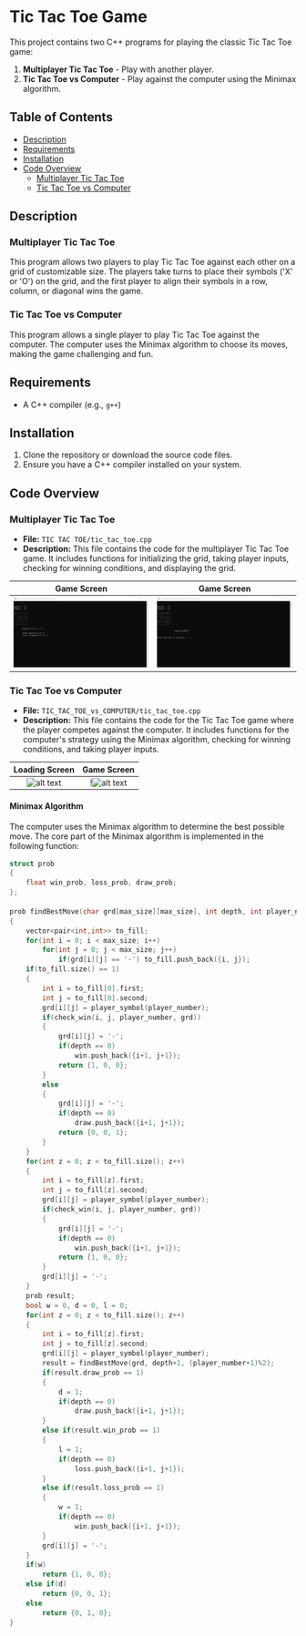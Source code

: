 # Tic Tac Toe Game

This project contains two C++ programs for playing the classic Tic Tac Toe game:
1. **Multiplayer Tic Tac Toe** - Play with another player.
2. **Tic Tac Toe vs Computer** - Play against the computer using the Minimax algorithm.

## Table of Contents
- [Description](#description)
- [Requirements](#requirements)
- [Installation](#installation)
- [Code Overview](#code-overview)
  - [Multiplayer Tic Tac Toe](#multiplayer-tic-tac-toe)
  - [Tic Tac Toe vs Computer](#tic-tac-toe-vs-computer)

## Description

### Multiplayer Tic Tac Toe
This program allows two players to play Tic Tac Toe against each other on a grid of customizable size. The players take turns to place their symbols ('X' or 'O') on the grid, and the first player to align their symbols in a row, column, or diagonal wins the game.

### Tic Tac Toe vs Computer
This program allows a single player to play Tic Tac Toe against the computer. The computer uses the Minimax algorithm to choose its moves, making the game challenging and fun.

## Requirements
- A C++ compiler (e.g., `g++`)

## Installation
1. Clone the repository or download the source code files.
2. Ensure you have a C++ compiler installed on your system.


## Code Overview

### Multiplayer Tic Tac Toe
- **File:** `TIC TAC TOE/tic_tac_toe.cpp`
- **Description:** This file contains the code for the multiplayer Tic Tac Toe game. It includes functions for initializing the grid, taking player inputs, checking for winning conditions, and displaying the grid.

Game Screen | Game Screen
:-------------------------:|:-------------------------:
![alt text](https://github.com/ayushg212/TIC_TAC_TOE_game_in_CPP/blob/main/TIC%20TAC%20TOE/Screenshots/Screenshot%202022-09-17%20031014.png) |  ![alt text](https://github.com/ayushg212/TIC_TAC_TOE_game_in_CPP/blob/main/TIC%20TAC%20TOE/Screenshots/Screenshot%202022-09-17%20031205.png)

    
### Tic Tac Toe vs Computer
- **File:** `TIC_TAC_TOE_vs_COMPUTER/tic_tac_toe.cpp`
- **Description:** This file contains the code for the Tic Tac Toe game where the player competes against the computer. It includes functions for the computer's strategy using the Minimax algorithm, checking for winning conditions, and taking player inputs.

Loading Screen | Game Screen
:-------------------------:|:-------------------------:
![alt text](https://github.com/ayushg212/TIC_TAC_TOE_game_in_CPP/assets/57093373/91294172-e4bc-40cb-b86c-d699d85152d7) |  !![alt text](https://github.com/ayushg212/TIC_TAC_TOE_game_in_CPP/assets/57093373/5b14a2eb-7557-4391-bc25-f36290af2f20)

#### Minimax Algorithm
The computer uses the Minimax algorithm to determine the best possible move. The core part of the Minimax algorithm is implemented in the following function:

```cpp
struct prob
{
    float win_prob, loss_prob, draw_prob;
};

prob findBestMove(char grd[max_size][max_size], int depth, int player_number)
{
    vector<pair<int,int>> to_fill;
    for(int i = 0; i < max_size; i++)
        for(int j = 0; j < max_size; j++)
            if(grd[i][j] == '-') to_fill.push_back({i, j});
    if(to_fill.size() == 1)
    {
        int i = to_fill[0].first;
        int j = to_fill[0].second;
        grd[i][j] = player_symbol(player_number);
        if(check_win(i, j, player_number, grd))
        {
            grd[i][j] = '-';
            if(depth == 0)
                win.push_back({i+1, j+1});
            return {1, 0, 0};
        }
        else
        {
            grd[i][j] = '-';
            if(depth == 0)
                draw.push_back({i+1, j+1});
            return {0, 0, 1};
        }
    }
    for(int z = 0; z < to_fill.size(); z++)
    {
        int i = to_fill[z].first;
        int j = to_fill[z].second;
        grd[i][j] = player_symbol(player_number);
        if(check_win(i, j, player_number, grd))
        {
            grd[i][j] = '-';
            if(depth == 0)
                win.push_back({i+1, j+1});
            return {1, 0, 0};
        }
        grd[i][j] = '-';
    }
    prob result;
    bool w = 0, d = 0, l = 0;
    for(int z = 0; z < to_fill.size(); z++)
    {
        int i = to_fill[z].first;
        int j = to_fill[z].second;
        grd[i][j] = player_symbol(player_number);
        result = findBestMove(grd, depth+1, (player_number+1)%2);
        if(result.draw_prob == 1)
        {
            d = 1;
            if(depth == 0)
                draw.push_back({i+1, j+1});
        }
        else if(result.win_prob == 1)
        {
            l = 1;
            if(depth == 0)
                loss.push_back({i+1, j+1});
        }
        else if(result.loss_prob == 1)
        {
            w = 1;
            if(depth == 0)
                win.push_back({i+1, j+1});
        }
        grd[i][j] = '-';
    }
    if(w)
        return {1, 0, 0};
    else if(d)
        return {0, 0, 1};
    else
        return {0, 1, 0};
}



